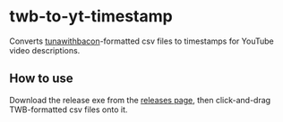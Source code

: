 # twb-to-yt-timestamp

Converts [tunawithbacon](http://tunawithbacon.com/)-formatted csv files to timestamps for YouTube video descriptions.

## How to use

Download the release exe from the [releases page](https://github.com/hugh-braico/twb-to-yt-timestamp/releases/), then click-and-drag TWB-formatted csv files onto it.
